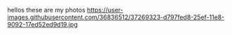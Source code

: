 hellos these are my photos
https://user-images.githubusercontent.com/36836512/37269323-d797fed8-25ef-11e8-9092-17ed52ed9d19.jpg
